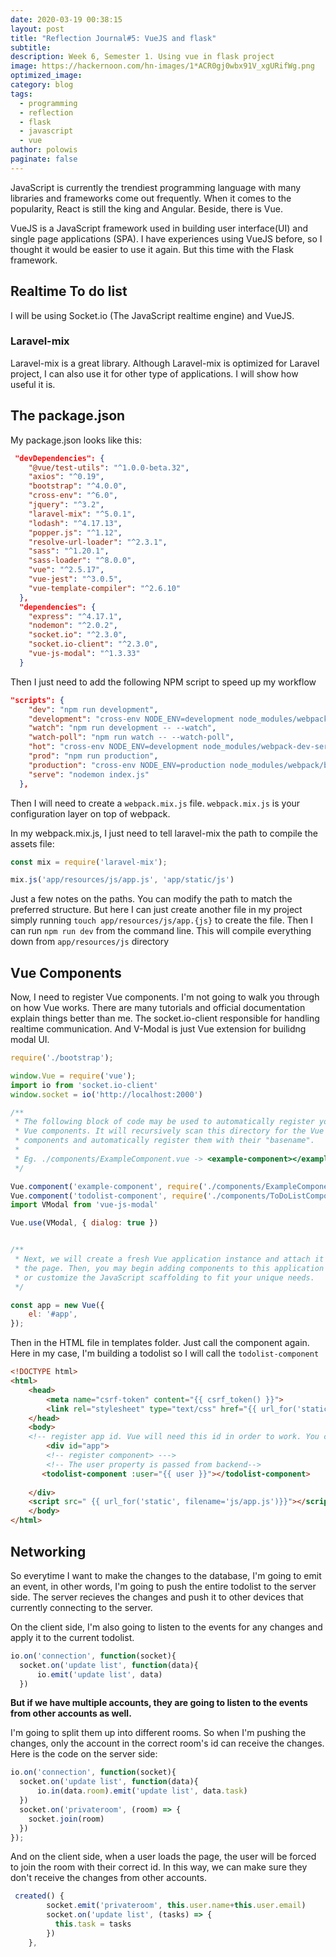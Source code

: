 ```yaml
---
date: 2020-03-19 00:38:15
layout: post
title: "Reflection Journal#5: VueJS and flask"
subtitle:
description: Week 6, Semester 1. Using vue in flask project
image: https://hackernoon.com/hn-images/1*ACR0gj0wbx91V_xgURifWg.png
optimized_image:
category: blog
tags:
  - programming
  - reflection
  - flask
  - javascript
  - vue
author: polowis
paginate: false
---
```

JavaScript is currently the trendiest programming language with many libraries and frameworks come out frequently. When it comes to the popularity, React is still the king and Angular. Beside, there is Vue. 

VueJS is a JavaScript framework used in building user interface(UI) and single page applications (SPA). I have experiences using VueJS before, so I thought it would be easier to use it again. But this time with the Flask framework.

## Realtime To do list 

I will be using Socket.io (The JavaScript realtime engine) and VueJS. 

### Laravel-mix
Laravel-mix is a great library. Although Laravel-mix is optimized for Laravel project, I can also use it for other type of applications. I will show how useful it is. 

## The package.json

My package.json looks like this:
```json
 "devDependencies": {
    "@vue/test-utils": "^1.0.0-beta.32",
    "axios": "^0.19",
    "bootstrap": "^4.0.0",
    "cross-env": "^6.0",
    "jquery": "^3.2",
    "laravel-mix": "^5.0.1",
    "lodash": "^4.17.13",
    "popper.js": "^1.12",
    "resolve-url-loader": "^2.3.1",
    "sass": "^1.20.1",
    "sass-loader": "^8.0.0",
    "vue": "^2.5.17",
    "vue-jest": "^3.0.5",
    "vue-template-compiler": "^2.6.10"
  },
  "dependencies": {
    "express": "^4.17.1",
    "nodemon": "^2.0.2",
    "socket.io": "^2.3.0",
    "socket.io-client": "^2.3.0",
    "vue-js-modal": "^1.3.33"
  }
```
Then I just need to add the following NPM script to speed up my workflow

```json
"scripts": {
    "dev": "npm run development",
    "development": "cross-env NODE_ENV=development node_modules/webpack/bin/webpack.js --progress --hide-modules --config=node_modules/laravel-mix/setup/webpack.config.js",
    "watch": "npm run development -- --watch",
    "watch-poll": "npm run watch -- --watch-poll",
    "hot": "cross-env NODE_ENV=development node_modules/webpack-dev-server/bin/webpack-dev-server.js --inline --hot --config=node_modules/laravel-mix/setup/webpack.config.js",
    "prod": "npm run production",
    "production": "cross-env NODE_ENV=production node_modules/webpack/bin/webpack.js --no-progress --hide-modules --config=node_modules/laravel-mix/setup/webpack.config.js",
    "serve": "nodemon index.js"
  },
```
Then I will need to create a ```webpack.mix.js``` file.
```webpack.mix.js``` is your configuration layer on top of webpack. 

In my webpack.mix.js, I just need to tell laravel-mix the path to compile the assets file:

```js
const mix = require('laravel-mix');

mix.js('app/resources/js/app.js', 'app/static/js')
```
Just a few notes on the paths. You can modify the path to match the preferred structure. But here I can just create another file in my project simply running ```touch app/resources/js/app.{js}``` to create the file. Then I can run ```npm run dev``` from the command line. This will compile everything down from ```app/resources/js``` directory

## Vue Components

Now, I need to register Vue components. I'm not going to walk you through on how Vue works. There are many tutorials and official documentation explain things better than me. The socket.io-client responsible for handling realtime communication. And V-Modal is just Vue extension for builidng modal UI. 

```js
require('./bootstrap');

window.Vue = require('vue');
import io from 'socket.io-client'
window.socket = io('http://localhost:2000')

/**
 * The following block of code may be used to automatically register your
 * Vue components. It will recursively scan this directory for the Vue
 * components and automatically register them with their "basename".
 *
 * Eg. ./components/ExampleComponent.vue -> <example-component></example-component>
 */

Vue.component('example-component', require('./components/ExampleComponent.vue').default)
Vue.component('todolist-component', require('./components/ToDoListComponent.vue').default)
import VModal from 'vue-js-modal'

Vue.use(VModal, { dialog: true })


/**
 * Next, we will create a fresh Vue application instance and attach it to
 * the page. Then, you may begin adding components to this application
 * or customize the JavaScript scaffolding to fit your unique needs.
 */

const app = new Vue({
    el: '#app',
});

```
Then in the HTML file in templates folder. Just call the component again. Here in my case, I'm building a todolist so I will call the ```todolist-component```

```html
<!DOCTYPE html>
<html>
    <head>
        <meta name="csrf-token" content="{{ csrf_token() }}">
        <link rel="stylesheet" type="text/css" href="{{ url_for('static', filename='css/todo.css') }}">
    </head>
    <body>
    <!-- register app id. Vue will need this id in order to work. You can use different id but make sure the one in your app.js matches. > --->
        <div id="app">
        <!-- register component> --->
        <!-- The user property is passed from backend-->
       <todolist-component :user="{{ user }}"></todolist-component>
      
    </div>
    <script src=" {{ url_for('static', filename='js/app.js')}}"></script>
    </body>
</html>
```

## Networking

So everytime I want to make the changes to the database, I'm going to emit an event, in other words, I'm going to push the entire todolist to the server side. The server recieves the changes and push it to other devices that currently connecting to the server.

On the client side, I'm also going to listen to the events for any changes and apply it to the current todolist. 

```js
io.on('connection', function(socket){
  socket.on('update list', function(data){
      io.emit('update list', data)
  })
```

**But if we have multiple accounts, they are going to listen to the events from other accounts as well.**

I'm going to split them up into different rooms. So when I'm pushing the changes, only the account in the correct room's id can receive the changes. Here is the code on the server side:

```js
io.on('connection', function(socket){
  socket.on('update list', function(data){
      io.in(data.room).emit('update list', data.task)
  })
  socket.on('privateroom', (room) => {
    socket.join(room)
  })
});
```
And on the client side, when a user loads the page, the user will be forced to join the room with their correct id. In this way, we can make sure they don't receive the changes from other accounts. 

```js
 created() {
        socket.emit('privateroom', this.user.name+this.user.email)
        socket.on('update list', (tasks) => {
          this.task = tasks
        })
    },
```

